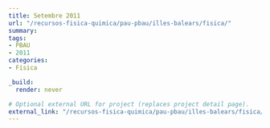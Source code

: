 ```yaml
---
title: Setembre 2011
url: "/recursos-fisica-quimica/pau-pbau/illes-balears/fisica/"
summary:
tags:
- PBAU
- 2011
categories:
- Física

_build:
  render: never

# Optional external URL for project (replaces project detail page).
external_link: "/recursos-fisica-quimica/pau-pbau/illes-balears/fisica/set-2011.pdf"
---
```

